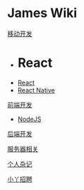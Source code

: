 # James Wiki

[移动开发]()

  * # React
  * [React](mobile/react/react.md)
  * [React Native](mobile/react/reactnative.md)

[前端开发]()

  * [NodeJS](web/nodejs.md)

[后端开发](working.md)

[服务器相关](working.md)

[个人杂记](working.md)

[小丫招聘](work/notice.md)